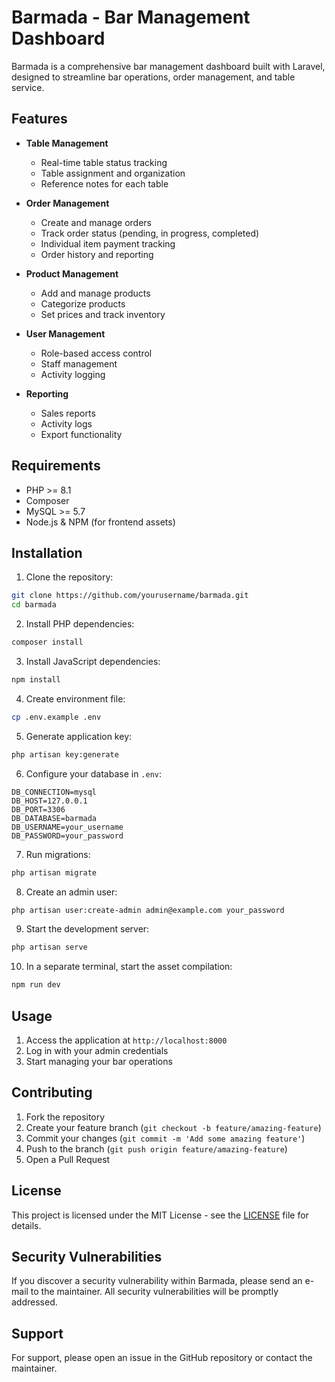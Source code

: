 # Barmada - Bar Management Dashboard

Barmada is a comprehensive bar management dashboard built with Laravel, designed to streamline bar operations, order management, and table service.

## Features

- **Table Management**
  - Real-time table status tracking
  - Table assignment and organization
  - Reference notes for each table

- **Order Management**
  - Create and manage orders
  - Track order status (pending, in progress, completed)
  - Individual item payment tracking
  - Order history and reporting

- **Product Management**
  - Add and manage products
  - Categorize products
  - Set prices and track inventory

- **User Management**
  - Role-based access control
  - Staff management
  - Activity logging

- **Reporting**
  - Sales reports
  - Activity logs
  - Export functionality

## Requirements

- PHP >= 8.1
- Composer
- MySQL >= 5.7
- Node.js & NPM (for frontend assets)

## Installation

1. Clone the repository:
```bash
git clone https://github.com/yourusername/barmada.git
cd barmada
```

2. Install PHP dependencies:
```bash
composer install
```

3. Install JavaScript dependencies:
```bash
npm install
```

4. Create environment file:
```bash
cp .env.example .env
```

5. Generate application key:
```bash
php artisan key:generate
```

6. Configure your database in `.env`:
```env
DB_CONNECTION=mysql
DB_HOST=127.0.0.1
DB_PORT=3306
DB_DATABASE=barmada
DB_USERNAME=your_username
DB_PASSWORD=your_password
```

7. Run migrations:
```bash
php artisan migrate
```

8. Create an admin user:
```bash
php artisan user:create-admin admin@example.com your_password
```

9. Start the development server:
```bash
php artisan serve
```

10. In a separate terminal, start the asset compilation:
```bash
npm run dev
```

## Usage

1. Access the application at `http://localhost:8000`
2. Log in with your admin credentials
3. Start managing your bar operations

## Contributing

1. Fork the repository
2. Create your feature branch (`git checkout -b feature/amazing-feature`)
3. Commit your changes (`git commit -m 'Add some amazing feature'`)
4. Push to the branch (`git push origin feature/amazing-feature`)
5. Open a Pull Request

## License

This project is licensed under the MIT License - see the [LICENSE](LICENSE) file for details.

## Security Vulnerabilities

If you discover a security vulnerability within Barmada, please send an e-mail to the maintainer. All security vulnerabilities will be promptly addressed.

## Support

For support, please open an issue in the GitHub repository or contact the maintainer.
